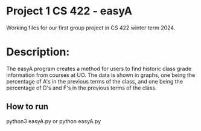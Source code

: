 # Project 1 CS 422 - easyA
Working files for our first group project in CS 422 winter term 2024. 

# Description:
The easyA program creates a method for users to find historic class grade information from courses
at UO. The data is shown in graphs, one being the percentage of A's in the previous terms of the class, and one
being the percentage of D's and F's in the previous terms of the class. 

How to run
----------
python3 easyA.py
or 
python easyA.py
